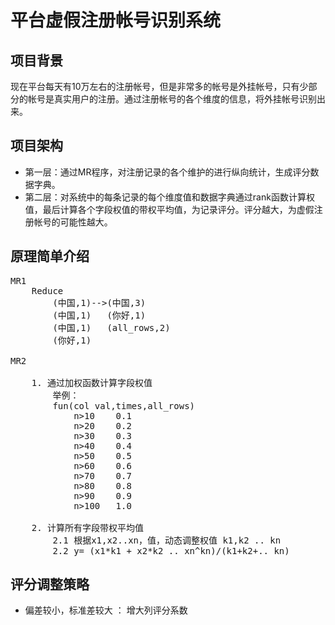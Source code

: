 # 平台虚假注册帐号识别系统

## 项目背景
	
现在平台每天有10万左右的注册帐号，但是非常多的帐号是外挂帐号，只有少部分的帐号是真实用户的注册。通过注册帐号的各个维度的信息，将外挂帐号识别出来。

## 项目架构
	
* 第一层：通过MR程序，对注册记录的各个维护的进行纵向统计，生成评分数据字典。
* 第二层：对系统中的每条记录的每个维度值和数据字典通过rank函数计算权值，最后计算各个字段权值的带权平均值，为记录评分。评分越大，为虚假注册帐号的可能性越大。

## 原理简单介绍

<pre>
MR1
	Reduce
		(中国,1)-->(中国,3) 
		(中国,1)   (你好,1)
		(中国,1)   (all_rows,2)
		(你好,1)   
		
MR2
	
	1. 通过加权函数计算字段权值
		举例：
		fun(col val,times,all_rows)
			n>10	0.1
			n>20	0.2
			n>30	0.3
			n>40	0.4
			n>50	0.5
			n>60	0.6
			n>70	0.7
			n>80	0.8
			n>90	0.9
			n>100	1.0
	
	2. 计算所有字段带权平均值
		2.1 根据x1,x2..xn，值，动态调整权值 k1,k2 .. kn 
		2.2 y= (x1*k1 + x2*k2 .. xn^kn)/(k1+k2+.. kn)
</pre>

## 评分调整策略

* 偏差较小，标准差较大  ： 增大列评分系数